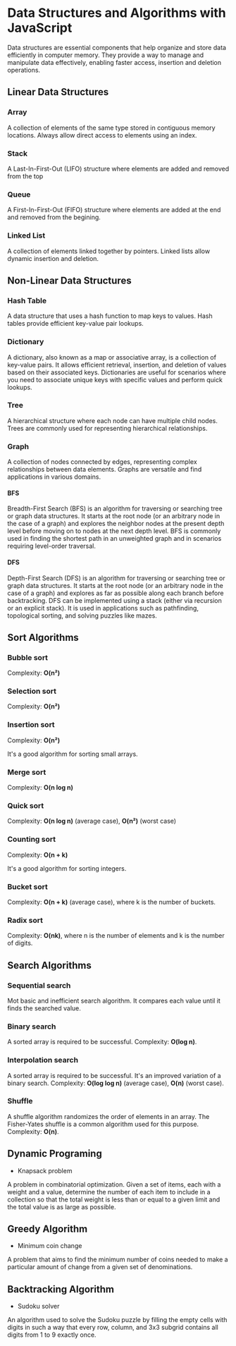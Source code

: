 # Data Structures and Algorithms with JavaScript

Data structures are essential components that help organize and store data efficiently in computer memory. They provide a way to manage and manipulate data effectively, enabling faster access, insertion and deletion operations.

## Linear Data Structures

### Array

A collection of elements of the same type stored in contiguous memory locations. Always allow direct access to elements using an index.

### Stack

A Last-In-First-Out (LIFO) structure where elements are added and removed from the top

### Queue

A First-In-First-Out (FIFO) structure where elements are added at the end and removed from the begining.

### Linked List

A collection of elements linked together by pointers. Linked lists allow dynamic insertion and deletion.

## Non-Linear Data Structures

### Hash Table

A data structure that uses a hash function to map keys to values. Hash tables provide efficient key-value pair lookups.

### Dictionary

A dictionary, also known as a map or associative array, is a collection of key-value pairs. It allows efficient retrieval, insertion, and deletion of values based on their associated keys. Dictionaries are useful for scenarios where you need to associate unique keys with specific values and perform quick lookups.

### Tree

A hierarchical structure where each node can have multiple child nodes. Trees are commonly used for representing hierarchical relationships.

### Graph

A collection of nodes connected by edges, representing complex relationships between data elements. Graphs are versatile and find applications in various domains.

#### BFS

Breadth-First Search (BFS) is an algorithm for traversing or searching tree or graph data structures. It starts at the root node (or an arbitrary node in the case of a graph) and explores the neighbor nodes at the present depth level before moving on to nodes at the next depth level. BFS is commonly used in finding the shortest path in an unweighted graph and in scenarios requiring level-order traversal.

#### DFS

Depth-First Search (DFS) is an algorithm for traversing or searching tree or graph data structures. It starts at the root node (or an arbitrary node in the case of a graph) and explores as far as possible along each branch before backtracking. DFS can be implemented using a stack (either via recursion or an explicit stack). It is used in applications such as pathfinding, topological sorting, and solving puzzles like mazes.

## Sort Algorithms

### Bubble sort

Complexity: **O(n²)**

### Selection sort

Complexity: **O(n²)**

### Insertion sort

Complexity: **O(n²)**

It's a good algorithm for sorting small arrays.

### Merge sort

Complexity: **O(n log n)**

### Quick sort

Complexity: **O(n log n)** (average case), **O(n²)** (worst case)

### Counting sort

Complexity: **O(n + k)**

It's a good algorithm for sorting integers.

### Bucket sort

Complexity: **O(n + k)** (average case), where k is the number of buckets.

### Radix sort

Complexity: **O(nk)**, where n is the number of elements and k is the number of digits.

## Search Algorithms

### Sequential search

Mot basic and inefficient search algorithm. It compares each value until it finds the searched value.

### Binary search

A sorted array is required to be successful. Complexity: **O(log n)**.

### Interpolation search

A sorted array is required to be successful. It's an improved variation of a binary search. Complexity: **O(log log n)** (average case), **O(n)** (worst case).

### Shuffle

A shuffle algorithm randomizes the order of elements in an array. The Fisher-Yates shuffle is a common algorithm used for this purpose. Complexity: **O(n)**.

## Dynamic Programing

- Knapsack problem

A problem in combinatorial optimization. Given a set of items, each with a weight and a value, determine the number of each item to include in a collection so that the total weight is less than or equal to a given limit and the total value is as large as possible.

## Greedy Algorithm

- Minimum coin change

A problem that aims to find the minimum number of coins needed to make a particular amount of change from a given set of denominations.

## Backtracking Algorithm

- Sudoku solver

An algorithm used to solve the Sudoku puzzle by filling the empty cells with digits in such a way that every row, column, and 3x3 subgrid contains all digits from 1 to 9 exactly once.
